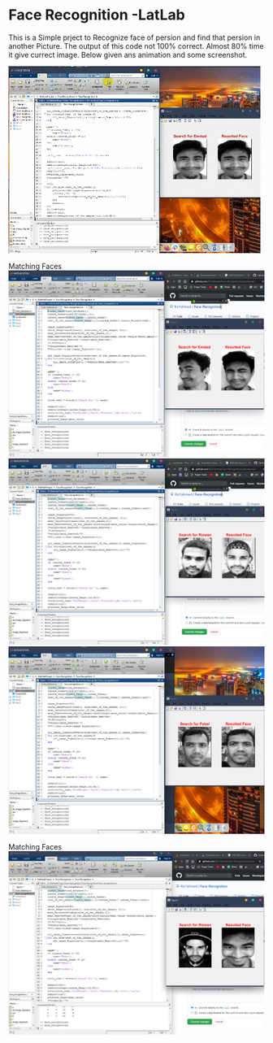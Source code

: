 # Face Recognition -LatLab

This is a Simple prject to Recognize face of persion and find that persion in another Picture. The output of this code not 100% correct. Almost 80% time it give currect image. Below given ans animation and some screenshot.

![Screenshot](https://github.com/Riz1ahmed/Face-Recognition/blob/main/Screenshot/animationView.gif "Preview")

Matching Faces
![](https://github.com/Riz1ahmed/Face-Recognition/blob/main/Screenshot/match.jpg)
![](https://github.com/Riz1ahmed/Face-Recognition/blob/main/Screenshot/match2.jpg)
![](https://github.com/Riz1ahmed/Face-Recognition/blob/main/Screenshot/match4.jpg)

Matching Faces
![](https://github.com/Riz1ahmed/Face-Recognition/blob/main/Screenshot/Mismatch.jpg)

